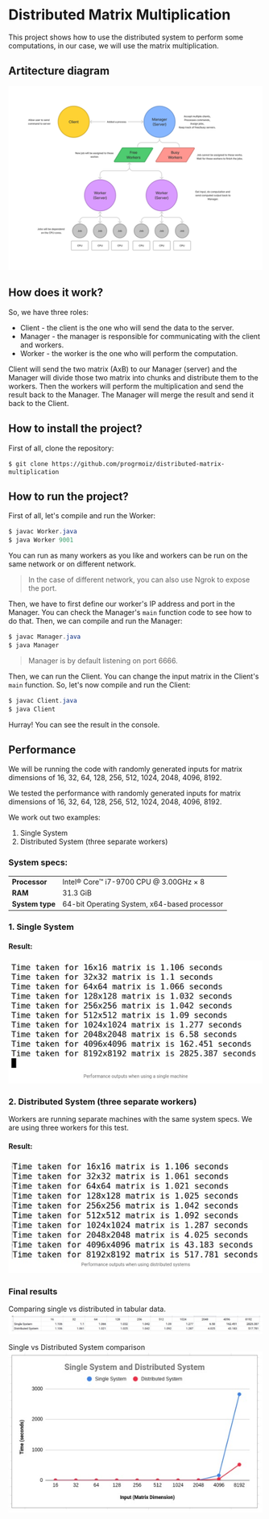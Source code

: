 # Distributed Matrix Multiplication

This project shows how to use the distributed system to perform some computations, in our case, we will use the matrix multiplication.

## Artitecture diagram
![Distributed Matrix Multiplication Artitecture](/images/architecture.jpg)

## How does it work?

So, we have three roles:

* Client - the client is the one who will send the data to the server.
* Manager - the manager is responsible for communicating with the client and workers.
* Worker - the worker is the one who will perform the computation.

Client will send the two matrix (AxB) to our Manager (server) and the Manager will divide those two matrix into chunks and distribute them to the workers. Then the workers will perform the multiplication and send the result back to the Manager. The Manager will merge the result and send it back to the Client.

## How to install the project?

First of all, clone the repository:
```
$ git clone https://github.com/progrmoiz/distributed-matrix-multiplication
```

## How to run the project?

First of all, let's compile and run the Worker:
```java
$ javac Worker.java
$ java Worker 9001
```

You can run as many workers as you like and workers can be run on the same network or on different network.

> In the case of different network, you can also use Ngrok to expose the port.

Then, we have to first define our worker's IP address and port in the Manager. You can check the Manager's `main` function code to see how to do that. Then, we can compile and run the Manager:
```java
$ javac Manager.java
$ java Manager
```

> Manager is by default listening on port 6666.

Then, we can run the Client. You can change the input matrix in the Client's `main` function. So, let's now compile and run the Client:
```java
$ javac Client.java
$ java Client
```

Hurray! You can see the result in the console.

## Performance
We will be running the code with randomly generated inputs for matrix dimensions of 16, 32, 64, 128, 256, 512, 1024, 2048, 4096, 8192.

We tested the performance with randomly generated inputs for matrix dimensions of 16, 32, 64, 128, 256, 512, 1024, 2048, 4096, 8192.

We work out two examples:
1. Single System
2. Distributed System (three separate workers)

### System specs:
|     |     |
| --- | --- |
| **Processor** | Intel® Core™ i7-9700 CPU @ 3.00GHz × 8 |
| **RAM** | 31.3 GiB |
| **System type** | 64-bit Operating System, x64-based processor |

### 1. Single System
#### Result:
![Performance outputs when using a single machine](/images/single-machine-performance.jpeg)

### 2. Distributed System (three separate workers)
Workers are running separate machines with the same system specs. We are using three workers for this test.

#### Result:
![Performance outputs when using distributed systems](/images/distributed-machine-performance.jpeg)

### Final results
Comparing single vs distributed in tabular data.
![Comparing single vs distributed](/images/comparing-single-vs-distributed.jpeg)

Single vs Distributed System comparison
![Single vs Distributed System comparison](/images/single-vs-distributed-comparision.jpeg)